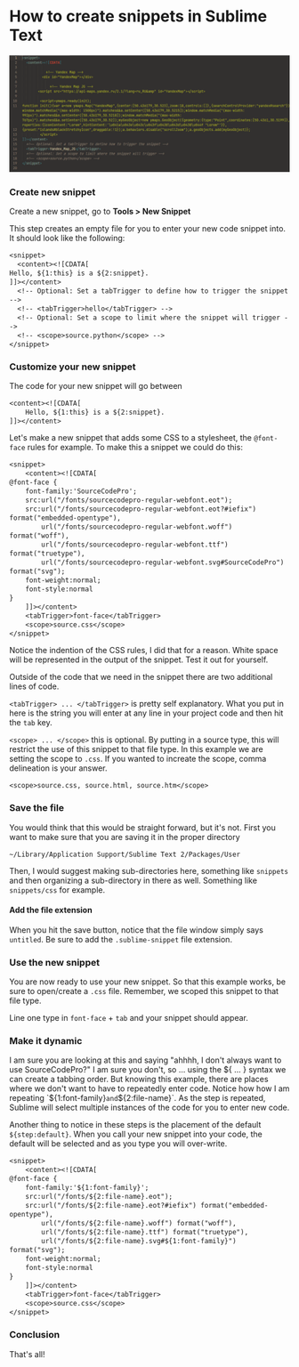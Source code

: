 # How to create snippets in Sublime Text

<img src="snippet.png">

### Create new snippet
Create a new snippet, go to **Tools > New Snippet**

This step creates an empty file for you to enter your new code snippet into. It should look like the following:

	<snippet>
	  <content><![CDATA[
	Hello, ${1:this} is a ${2:snippet}.
	]]></content>
	  <!-- Optional: Set a tabTrigger to define how to trigger the snippet -->
	  <!-- <tabTrigger>hello</tabTrigger> -->
	  <!-- Optional: Set a scope to limit where the snippet will trigger -->
	  <!-- <scope>source.python</scope> -->
	</snippet>
	
### Customize your new snippet
The code for your new snippet will go between 

	<content><![CDATA[
		Hello, ${1:this} is a ${2:snippet}.
	]]></content>
		
Let's make a new snippet that adds some CSS to a stylesheet, the `@font-face` rules for example. To make this a snippet we could do this:

	<snippet>
		<content><![CDATA[		
	@font-face {
	    font-family:'SourceCodePro';
	    src:url("/fonts/sourcecodepro-regular-webfont.eot");
	    src:url("/fonts/sourcecodepro-regular-webfont.eot?#iefix") format("embedded-opentype"),
	    	url("/fonts/sourcecodepro-regular-webfont.woff") format("woff"),
	    	url("/fonts/sourcecodepro-regular-webfont.ttf") format("truetype"),
	    	url("/fonts/sourcecodepro-regular-webfont.svg#SourceCodePro") format("svg");
	    font-weight:normal;
	    font-style:normal
	}
		]]></content>
		<tabTrigger>font-face</tabTrigger>
		<scope>source.css</scope>
	</snippet>
	
Notice the indention of the CSS rules, I did that for a reason. White space will be represented in the output of the snippet. Test it out for yourself.

Outside of the code that we need in the snippet there are two additional lines of code.

`<tabTrigger> ... </tabTrigger>` is pretty self explanatory. What you put in here is the string you will enter at any line in your project code and then hit the `tab` key. 

`<scope> ... </scope>` this is optional. By putting in a source type, this will restrict the use of this snippet to that file type. In this example we are setting the scope to `.css`. If you wanted to increate the scope, comma delineation is your answer. 

	<scope>source.css, source.html, source.htm</scope>

### Save the file
You would think that this would be straight forward, but it's not. First you want to make sure that you are saving it in the proper directory

	~/Library/Application Support/Sublime Text 2/Packages/User

Then, I would suggest making sub-directories here, something like `snippets` and then organizing a sub-directory in there as well. Something like `snippets/css` for example. 

#### Add the file extension 
When you hit the save button, notice that the file window simply says `untitled`. Be sure to add the `.sublime-snippet` file extension. 

### Use the new snippet
You are now ready to use your new snippet. So that this example works, be sure to open/create a `.css` file. Remember, we scoped this snippet to that file type. 

Line one type in `font-face` + `tab` and your snippet should appear.

### Make it dynamic
I am sure you are looking at this and saying "ahhhh, I don't always want to use SourceCodePro?" I am sure you don't, so ... using the ${ ... } syntax we can create a tabbing order. But knowing this example, there are places where we don't want to have to repeatedly enter code. Notice how how I am repeating `${1:font-family}` and `${2:file-name}`. As the step is repeated, Sublime will select multiple instances of the code for you to enter new code. 

Another thing to notice in these steps is the placement of the default `${step:default}`. When you call your new snippet into your code, the default will be selected and as you type you will over-write.  

	<snippet>
		<content><![CDATA[		
	@font-face {
	    font-family:'${1:font-family}';
	    src:url("/fonts/${2:file-name}.eot");
	    src:url("/fonts/${2:file-name}.eot?#iefix") format("embedded-opentype"),
	    	url("/fonts/${2:file-name}.woff") format("woff"),
	    	url("/fonts/${2:file-name}.ttf") format("truetype"),
	    	url("/fonts/${2:file-name}.svg#${1:font-family}") format("svg");
	    font-weight:normal;
	    font-style:normal
	}
		]]></content>
		<tabTrigger>font-face</tabTrigger>
		<scope>source.css</scope>
	</snippet>
	
### Conclusion
That's all! 
